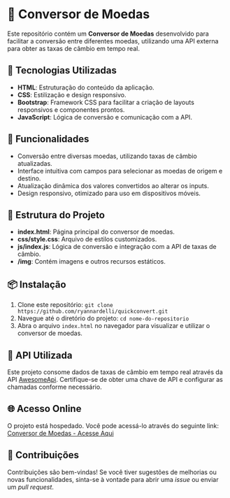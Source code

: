 # 💱 Conversor de Moedas

Este repositório contém um **Conversor de Moedas** desenvolvido para facilitar a conversão entre diferentes moedas, utilizando uma API externa para obter as taxas de câmbio em tempo real.

## 🚀 Tecnologias Utilizadas

- **HTML**: Estruturação do conteúdo da aplicação.
- **CSS**: Estilização e design responsivo.
- **Bootstrap**: Framework CSS para facilitar a criação de layouts responsivos e componentes prontos.
- **JavaScript**: Lógica de conversão e comunicação com a API.

## 🌟 Funcionalidades

- Conversão entre diversas moedas, utilizando taxas de câmbio atualizadas.
- Interface intuitiva com campos para selecionar as moedas de origem e destino.
- Atualização dinâmica dos valores convertidos ao alterar os inputs.
- Design responsivo, otimizado para uso em dispositivos móveis.

## 📂 Estrutura do Projeto

- **index.html**: Página principal do conversor de moedas.
- **css/style.css**: Arquivo de estilos customizados.
- **js/index.js**: Lógica de conversão e integração com a API de taxas de câmbio.
- **/img**: Contém imagens e outros recursos estáticos.

## 📦 Instalação

1. Clone este repositório: `git clone https://github.com/ryannardelli/quickconvert.git`
2. Navegue até o diretório do projeto: `cd nome-do-repositorio`
3. Abra o arquivo `index.html` no navegador para visualizar e utilizar o conversor de moedas.

## 🔑 API Utilizada

Este projeto consome dados de taxas de câmbio em tempo real através da API [AwesomeApi](https://docs.awesomeapi.com.br/api-de-moedas). Certifique-se de obter uma chave de API e configurar as chamadas conforme necessário.

## 🌐 Acesso Online
O projeto está hospedado. Você pode acessá-lo através do seguinte link:
[Conversor de Moedas - Acesse Aqui](https://ryannardelli.github.io/quickconvert/)

## 🤝 Contribuições

Contribuições são bem-vindas! Se você tiver sugestões de melhorias ou novas funcionalidades, sinta-se à vontade para abrir uma *issue* ou enviar um *pull request*.
